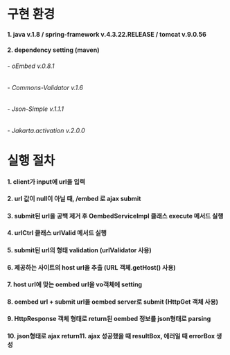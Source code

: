 # 구현 환경
#### 1. java v.1.8 / spring-framework v.4.3.22.RELEASE / tomcat v.9.0.56
#### 2. dependency setting (maven)
###### - oEmbed v.0.8.1
###### - Commons-Validator v.1.6
###### - Json-Simple v.1.1.1
###### - Jakarta.activation v.2.0.0

# 실행 절차 
#### 1. client가 input에 url을 입력
#### 2. url 값이 null이 아닐 때, /embed 로 ajax submit
#### 3. submit된 url을 공백 제거 후 OembedServiceImpl 클래스 execute 메서드 실행
#### 4. urlCtrl 클래스 urlValid 메서드 실행
#### 5. submit된 url의 형태 validation (urlValidator 사용)
#### 6. 제공하는 사이트의 host url을 추출 (URL 객체.getHost() 사용)
#### 7. host url에 맞는 oembed url을 vo객체에 setting
#### 8. oembed url + submit url을 oembed server로 submit (HttpGet 객체 사용)
#### 9. HttpResponse 객체 형태로 return된 oembed 정보를 json형태로 parsing
#### 10. json형태로 ajax return11. ajax 성공했을 때 resultBox, 에러일 때 errorBox 생성
